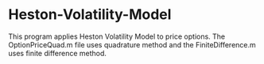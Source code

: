# Heston-Volatility-Model
This program applies Heston Volatility Model to price options.
The OptionPriceQuad.m file uses quadrature method and the FiniteDifference.m uses finite difference method.

